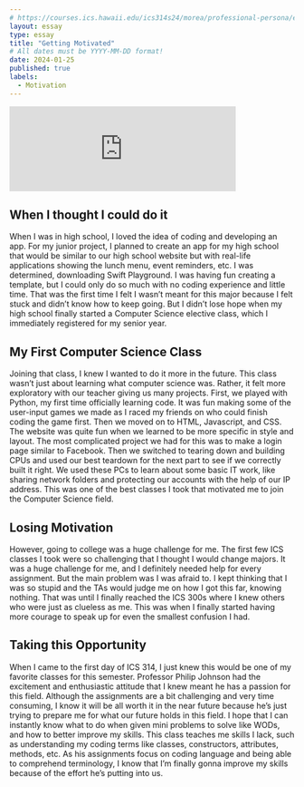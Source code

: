 ```yaml
---
# https://courses.ics.hawaii.edu/ics314s24/morea/professional-persona/experience-a-professional-portfolio.html
layout: essay
type: essay
title: "Getting Motivated"
# All dates must be YYYY-MM-DD format!
date: 2024-01-25
published: true
labels:
  - Motivation
---
```


<iframe src="https://giphy.com/embed/3o6ZsV3A5DdPm0e5bO" width="400" frameBorder="0" class="giphy-embed" allowFullScreen></iframe><p><a href="https://giphy.com/gifs/latina-rita-moreno-latinawomen-3o6ZsV3A5DdPm0e5bO"></a></p>


## When I thought I could do it
When I was in high school, I loved the idea of coding and developing an app. For my junior project, I planned to create an app for my high school that would be similar to our high school website but with real-life applications showing the lunch menu, event reminders, etc. I was determined, downloading Swift Playground. I was having fun creating a template, but I could only do so much with no coding experience and little time. That was the first time I felt I wasn’t meant for this major because I felt stuck and didn’t know how to keep going. But I didn’t lose hope when my high school finally started a Computer Science elective class, which I immediately registered for my senior year. 

## My First Computer Science Class
Joining that class, I knew I wanted to do it more in the future. This class wasn’t just about learning what computer science was. Rather, it felt more exploratory with our teacher giving us many projects. First, we played with Python, my first time officially learning code. It was fun making some of the user-input games we made as I raced my friends on who could finish coding the game first. Then we moved on to HTML, Javascript, and CSS. The website was quite fun when we learned to be more specific in style and layout. The most complicated project we had for this was to make a login page similar to Facebook. Then we switched to tearing down and building CPUs and used our best teardown for the next part to see if we correctly built it right. We used these PCs to learn about some basic IT work, like sharing network folders and protecting our accounts with the help of our IP address. This was one of the best classes I took that motivated me to join the Computer Science field. 

## Losing Motivation
However, going to college was a huge challenge for me. The first few ICS classes I took were so challenging that I thought I would change majors. It was a huge challenge for me, and I definitely needed help for every assignment. But the main problem was I was afraid to. I kept thinking that I was so stupid and the TAs would judge me on how I got this far, knowing nothing. That was until I finally reached the ICS 300s where I knew others who were just as clueless as me. This was when I finally started having more courage to speak up for even the smallest confusion I had. 

## Taking this Opportunity
When I came to the first day of ICS 314, I just knew this would be one of my favorite classes for this semester. Professor Philip Johnson had the excitement and enthusiastic attitude that I knew meant he has a passion for this field. Although the assignments are a bit challenging and very time consuming, I know it will be all worth it in the near future because he’s just trying to prepare me for what our future holds in this field. I hope that I can instantly know what to do when given mini problems to solve like WODs, and how to better improve my skills. This class teaches me skills I lack, such as understanding my coding terms like classes, constructors, attributes, methods, etc. As his assignments focus on coding language and being able to comprehend terminology, I know that I’m finally gonna improve my skills because of the effort he’s putting into us. 
